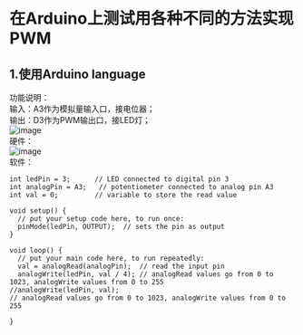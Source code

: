 在Arduino上测试用各种不同的方法实现PWM
=================================
1.使用Arduino language
---------------------
功能说明：<br>
输入：A3作为模拟量输入口，接电位器；<br>
输出：D3作为PWM输出口，接LED灯；<br>
![image]()<br>
硬件：<br>
![image]()<br>
软件：<br>
```
int ledPin = 3;      // LED connected to digital pin 3
int analogPin = A3;   // potentiometer connected to analog pin A3
int val = 0;         // variable to store the read value

void setup() {
  // put your setup code here, to run once:
  pinMode(ledPin, OUTPUT);  // sets the pin as output
}

void loop() {
  // put your main code here, to run repeatedly:
  val = analogRead(analogPin);  // read the input pin
  analogWrite(ledPin, val / 4); // analogRead values go from 0 to 1023, analogWrite values from 0 to 255
//analogWrite(ledPin, val); 
// analogRead values go from 0 to 1023, analogWrite values from 0 to 255

}
```




